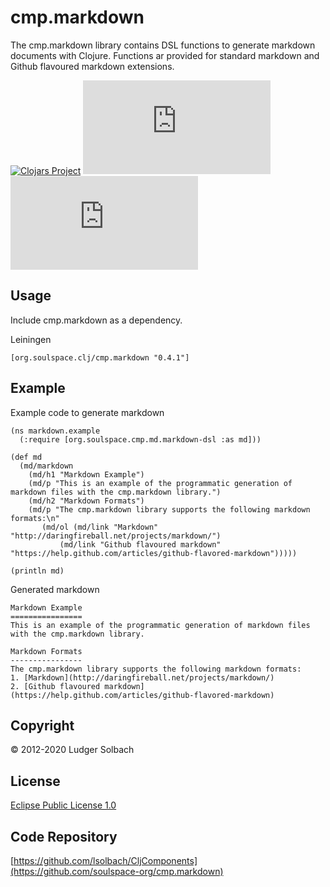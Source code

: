 cmp.markdown
============
The cmp.markdown library contains DSL functions to generate markdown documents with Clojure.
Functions ar provided for standard markdown and Github flavoured markdown extensions.

[![Clojars Project](https://img.shields.io/clojars/v/org.soulspace.clj/cmp.markdown.svg)](https://clojars.org/org.soulspace.clj/cmp.markdown)
[![cljdoc badge](https://cljdoc.org/badge/org.soulspace.clj/cmp.markdown)](https://cljdoc.org/d/org.soulspace.clj/cmp.markdown)
![GitHub](https://img.shields.io/github/license/soulspace-org/cmp.markdown)



Usage
-----
Include cmp.markdown as a dependency.

Leiningen

```
[org.soulspace.clj/cmp.markdown "0.4.1"]
```

Example
-------
Example code to generate markdown

```
(ns markdown.example
  (:require [org.soulspace.cmp.md.markdown-dsl :as md]))

(def md
  (md/markdown
    (md/h1 "Markdown Example")
    (md/p "This is an example of the programmatic generation of markdown files with the cmp.markdown library.")
    (md/h2 "Markdown Formats")
    (md/p "The cmp.markdown library supports the following markdown formats:\n"
       (md/ol (md/link "Markdown" "http://daringfireball.net/projects/markdown/")
           (md/link "Github flavoured markdown" "https://help.github.com/articles/github-flavored-markdown")))))

(println md)
```

Generated markdown 

```
Markdown Example
================
This is an example of the programmatic generation of markdown files with the cmp.markdown library.

Markdown Formats
----------------
The cmp.markdown library supports the following markdown formats:
1. [Markdown](http://daringfireball.net/projects/markdown/)
2. [Github flavoured markdown](https://help.github.com/articles/github-flavored-markdown)
```

Copyright
---------
© 2012-2020 Ludger Solbach

License
-------
[Eclipse Public License 1.0](http://www.eclipse.org/legal/epl-v10.html)

Code Repository
---------------
[https://github.com/lsolbach/CljComponents](https://github.com/soulspace-org/cmp.markdown)

